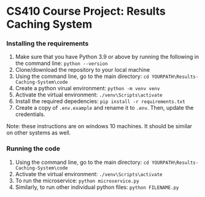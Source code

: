 # CS410 Course Project: Results Caching System

### Installing the requirements
1. Make sure that you have Python 3.9 or above by running the following in the command line: `python --version`
2. Clone/download the repository to your local machine
3. Using the command line, go to the main directory: `cd YOURPATH\Results-Caching-System\code`
4. Create a python virual environment: `python -m venv venv`
5. Activate the virtual environment: `./venv\Scripts\activate`
6. Install the required depedencies: `pip install -r requirements.txt`
7. Create a copy of `.env.example` and rename it to `.env`. Then, update the credentials.

Note: these instructions are on windows 10 machines. It should be similar on other systems as well.

### Running the code
1. Using the command line, go to the main directory: `cd YOURPATH\Results-Caching-System\code`
2. Activate the virtual environment: `./venv\Scripts\activate`
3. To run the microservice: `python microservice.py`
4. Similarly, to run other individual python files: `python FILENAME.py`
